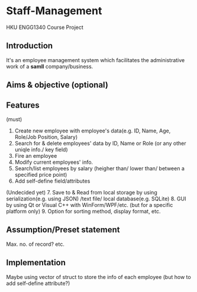 # Staff-Management
HKU ENGG1340 Course Project

## Introduction
It's an employee management system which facilitates the administrative work of a **samll** company/business.

## Aims & objective (optional)

## Features
(must)
1. Create new employee with employee's data(e.g. ID, Name, Age, Role/Job Position, Salary)
2. Search for & delete employees' data by ID, Name or Role (or any other uniqle info./ key field)
3. Fire an employee
4. Modify current employees' info.
5. Search/list employees by salary (heigher than/ lower than/ between a specified price point)
6. Add self-define field/attributes

(Undecided yet)
7. Save to & Read from local storage by using serialization(e.g. using JSON) /text file/ local database(e.g. SQLite)
8. GUI by using Qt or Visual C++ with WinForm/WPF/etc. (but for a specific platform only)
9. Option for sorting method, display format, etc.

## Assumption/Preset statement
Max. no. of record? etc.

## Implementation
Maybe using vector of struct to store the info of each employee (but how to add self-define attribute?)
